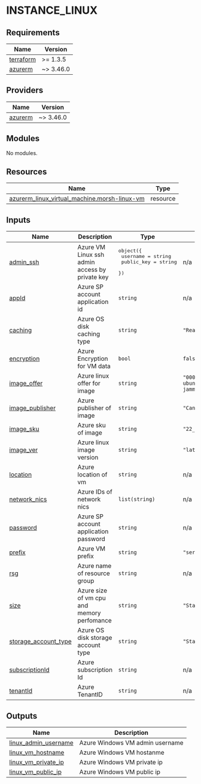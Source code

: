 # INSTANCE_LINUX

<!-- BEGINNING OF PRE-COMMIT-TERRAFORM DOCS HOOK -->
## Requirements

| Name | Version |
|------|---------|
| <a name="requirement_terraform"></a> [terraform](#requirement\_terraform) | >= 1.3.5 |
| <a name="requirement_azurerm"></a> [azurerm](#requirement\_azurerm) | ~> 3.46.0 |

## Providers

| Name | Version |
|------|---------|
| <a name="provider_azurerm"></a> [azurerm](#provider\_azurerm) | ~> 3.46.0 |

## Modules

No modules.

## Resources

| Name | Type |
|------|------|
| [azurerm_linux_virtual_machine.morsh-linux-vm](https://registry.terraform.io/providers/hashicorp/azurerm/latest/docs/resources/linux_virtual_machine) | resource |

## Inputs

| Name | Description | Type | Default | Required |
|------|-------------|------|---------|:--------:|
| <a name="input_admin_ssh"></a> [admin\_ssh](#input\_admin\_ssh) | Azure VM Linux ssh admin access by private key | <pre>object({<br>    username   = string<br>    public_key = string<br>  })</pre> | n/a | yes |
| <a name="input_appId"></a> [appId](#input\_appId) | Azure SP account application id | `string` | n/a | yes |
| <a name="input_caching"></a> [caching](#input\_caching) | Azure OS disk caching type | `string` | `"ReadWrite"` | no |
| <a name="input_encryption"></a> [encryption](#input\_encryption) | Azure Encryption for VM data | `bool` | `false` | no |
| <a name="input_image_offer"></a> [image\_offer](#input\_image\_offer) | Azure linux offer for image | `string` | `"0001-com-ubuntu-server-jammy"` | no |
| <a name="input_image_publisher"></a> [image\_publisher](#input\_image\_publisher) | Azure publisher of image | `string` | `"Canonical"` | no |
| <a name="input_image_sku"></a> [image\_sku](#input\_image\_sku) | Azure sku of image | `string` | `"22_04-lts"` | no |
| <a name="input_image_ver"></a> [image\_ver](#input\_image\_ver) | Azure linux image version | `string` | `"latest"` | no |
| <a name="input_location"></a> [location](#input\_location) | Azure location of vm | `string` | n/a | yes |
| <a name="input_network_nics"></a> [network\_nics](#input\_network\_nics) | Azure IDs of network nics | `list(string)` | n/a | yes |
| <a name="input_password"></a> [password](#input\_password) | Azure SP account application password | `string` | n/a | yes |
| <a name="input_prefix"></a> [prefix](#input\_prefix) | Azure VM prefix | `string` | `"server"` | no |
| <a name="input_rsg"></a> [rsg](#input\_rsg) | Azure name of resource group | `string` | n/a | yes |
| <a name="input_size"></a> [size](#input\_size) | Azure size of vm cpu and memory perfomance | `string` | `"Standard_B2ms"` | no |
| <a name="input_storage_account_type"></a> [storage\_account\_type](#input\_storage\_account\_type) | Azure OS disk storage account type | `string` | `"Standard_LRS"` | no |
| <a name="input_subscriptionId"></a> [subscriptionId](#input\_subscriptionId) | Azure subscription Id | `string` | n/a | yes |
| <a name="input_tenantId"></a> [tenantId](#input\_tenantId) | Azure TenantID | `string` | n/a | yes |

## Outputs

| Name | Description |
|------|-------------|
| <a name="output_linux_admin_username"></a> [linux\_admin\_username](#output\_linux\_admin\_username) | Azure Windows VM admin username |
| <a name="output_linux_vm_hostname"></a> [linux\_vm\_hostname](#output\_linux\_vm\_hostname) | Azure Windows VM hostanme |
| <a name="output_linux_vm_private_ip"></a> [linux\_vm\_private\_ip](#output\_linux\_vm\_private\_ip) | Azure Windows VM  private ip |
| <a name="output_linux_vm_public_ip"></a> [linux\_vm\_public\_ip](#output\_linux\_vm\_public\_ip) | Azure Windows VM public ip |
<!-- END OF PRE-COMMIT-TERRAFORM DOCS HOOK -->
